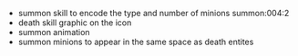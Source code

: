 * summon skill to encode the type and number of minions
  summon:004:2
* death skill graphic on the icon
* summon animation
* summon minions to appear in the same space as death entites

